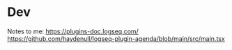 # Dev

Notes to me: https://plugins-doc.logseq.com/
https://github.com/haydenull/logseq-plugin-agenda/blob/main/src/main.tsx

